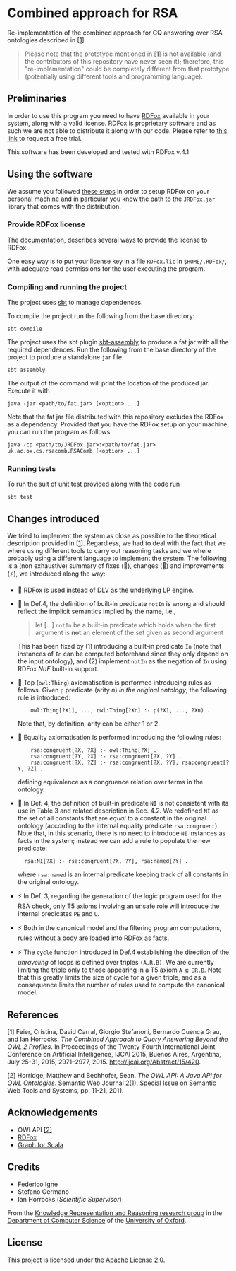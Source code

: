 # Combined approach for RSA

Re-implementation of the combined approach for CQ answering over RSA ontologies described in [[1](#references)].

> Please note that the prototype mentioned in [[1](#references)] is not available (and the contributors of this repository have never seen it);
> therefore, this "re-implementation" could be completely different from that prototype (potentially using different tools and programming language).

## Preliminaries

In order to use this program you need to have [RDFox](https://www.oxfordsemantic.tech/product) available in your system, along with a valid license.
RDFox is proprietary software and as such we are not able to distribute it along with our code.
Please refer to [this link](https://www.oxfordsemantic.tech/tryrdfoxforfree) to request a free trial.

This software has been developed and tested with RDFox v.4.1

## Using the software

We assume you followed [these steps](https://docs.oxfordsemantic.tech/getting-started.html#getting-started) in order to setup RDFox on your personal machine and in particular you know the path to the `JRDFox.jar` library that comes with the distribution.

### Provide RDFox license

The [documentation](https://docs.oxfordsemantic.tech/features-and-requirements.html#license-key), describes several ways to provide the license to RDFox.

One easy way is to put your license key in a file `RDFox.lic` in `$HOME/.RDFox/`, with adequate read permissions for the user executing the program.

### Compiling and running the project

The project uses [sbt](https://www.scala-sbt.org/) to manage dependences.

To compile the project run the following from the base directory:
```
sbt compile
```

The project uses the sbt plugin [sbt-assembly](https://github.com/sbt/sbt-assembly) to produce a fat jar with all the required dependences.
Run the following from the base directory of the project to produce a standalone `jar` file.
```
sbt assembly
```

The output of the command will print the location of the produced jar. Execute it with
```
java -jar <path/to/fat.jar> [<option> ...]
```

Note that the fat jar file distributed with this repository excludes the RDFox as a dependency. Provided that you have the RDFox setup on your machine, you can run the program as follows
```
java -cp <path/to/JRDFox.jar>:<path/to/fat.jar> uk.ac.ox.cs.rsacomb.RSAComb [<option> ...]
```

### Running tests

To run the suit of unit test provided along with the code run
```
sbt test
```

## Changes introduced

We tried to implement the system as close as possible to the theoretical description provided in [[1](#references)].
Regardless, we had to deal with the fact that we where using different tools to carry out reasoning tasks and we where probably using a different language to implement the system.
The following is a (non exhaustive) summary of fixes (🔧), changes (🔄) and improvements (⚡), we introduced along the way:

+ 🔄 [RDFox](https://www.oxfordsemantic.tech/product) is used instead of DLV as the underlying LP engine.

+ 🔧 In Def.4, the definition of built-in predicate `notIn` is wrong and should reflect the implicit semantics implied by the name, i.e.,

    > let [...] `notIn` be a built-in predicate which holds when the first argument is **not** an element of the set given as second argument

    This has been fixed by (1) introducing a built-in predicate `In` (note that instances of `In` can be computed beforehand since they only depend on the input ontology), and (2) implement `notIn` as the negation of `In` using RDFox *NaF* built-in support.

+ 🔄 Top (`owl:Thing`) axiomatisation is performed introducing rules as follows.
    Given `p` predicate (arity *n*) *in the original ontology*, the following rule is introduced:
    ```
        owl:Thing[?X1], ..., owl:Thing[?Xn] :- p(?X1, ..., ?Xn) .
    ```
    Note that, by definition, arity can be either 1 or 2.

+ 🔄 Equality axiomatisation is performed introducing the following rules:
    ```
        rsa:congruent[?X, ?X] :- owl:Thing[?X] .
        rsa:congruent[?Y, ?X] :- rsa:congruent[?X, ?Y] .
        rsa:congruent[?X, ?Z] :- rsa:congruent[?X, ?Y], rsa:congruent[?Y, ?Z] .
    ```
    defining equivalence as a congruence relation over terms in the ontology.

+ 🔧 In Def. 4, the definition of built-in predicate `NI` is not consistent with its use in Table 3 and related description in Sec. 4.2.
  We redefined `NI` as the set of all constants that are *equal* to a constant in the original ontology (according to the internal equality predicate `rsa:congruent`).
  Note that, in this scenario, there is no need to introduce `NI` instances as facts in the system;
  instead we can add a rule to populate the new predicate:
  ```
    rsa:NI[?X] :- rsa:congruent[?X, ?Y], rsa:named[?Y] .
  ```
  where `rsa:named` is an internal predicate keeping track of all constants in the original ontology.

+ ⚡ In Def. 3, regarding the generation of the logic program used for the RSA check, only T5 axioms involving an unsafe role will introduce the internal predicates `PE` and `U`.

+ ⚡ Both in the canonical model and the filtering program computations, rules without a body are loaded into RDFox as facts.

+ ⚡ The `cycle` function introduced in Def.4 establishing the direction of the *unraveling* of loops is defined over triples `(A,R,B)`. We are currently limiting the triple only to those appearing in a T5 axiom `A ⊑ ∃R.B`. Note that this greatly limits the size of cycle for a given triple, and as a consequence limits the number of rules used to compute the canonical model.


## References

[1] Feier, Cristina, David Carral, Giorgio Stefanoni, Bernardo Cuenca Grau, and Ian Horrocks.
    *The Combined Approach to Query Answering Beyond the OWL 2 Profiles*.
    In Proceedings of the Twenty-Fourth International Joint Conference on Artificial Intelligence, IJCAI 2015, Buenos Aires, Argentina, July 25-31, 2015, 2971–2977, 2015.
    http://ijcai.org/Abstract/15/420.

[2] Horridge, Matthew and Bechhofer, Sean.
    *The OWL API: A Java API for OWL Ontologies*.
    Semantic Web Journal 2(1), Special Issue on Semantic Web Tools and Systems, pp. 11-21, 2011.

## Acknowledgements

- OWLAPI [[2]](#references)
- [RDFox](https://www.oxfordsemantic.tech/product)
- [Graph for Scala](https://github.com/scala-graph/scala-graph)

## Credits

- Federico Igne
- Stefano Germano
- Ian Horrocks (*Scientific Supervisor*)

From the [Knowledge Representation and Reasoning research group](https://www.cs.ox.ac.uk/isg/krr/) in the [Department of Computer Science](https://www.cs.ox.ac.uk/) of the [University of Oxford](https://www.ox.ac.uk/).

## License

This project is licensed under the [Apache License 2.0](LICENSE).
